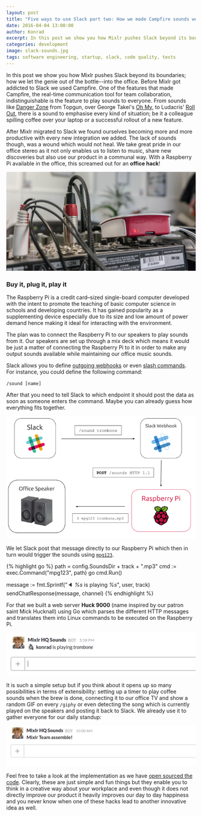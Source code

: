 ```yaml
---
layout: post
title: "Five ways to use Slack part two: How we made Campfire sounds work in Slack"
date: 2016-04-04 13:00:00
author: Konrad
excerpt: In this post we show you how Mixlr pushes Slack beyond its boundaries; how we let the genie out of the bottle--into the office and made Campfire sounds and more, work in Slack.
categories: development
image: slack-sounds.jpg
tags: software engineering, startup, slack, code quality, tests
---
```


In this post we show you how Mixlr pushes Slack beyond its boundaries; how we let the genie out of the bottle--into the office. Before Mixlr got addicted to Slack we used Campfire. One of the features that made Campfire, the real-time communication tool for team collaboration, indistinguishable is the feature to play sounds to everyone. From sounds like [Danger Zone](https://emoji-cheat-sheet.campfirenow.com/sounds/dangerzone.mp3) from Topgun, over George Takei's [Oh My](https://emoji-cheat-sheet.campfirenow.com/sounds/ohmy.mp3), to Ludacris' [Roll Out](https://emoji-cheat-sheet.campfirenow.com/sounds/rollout.mp3), there is a sound to emphasise every kind of situation; be it a colleague spilling coffee over your laptop or a successful rollout of a new feature.

After Mixlr migrated to Slack we found ourselves becoming more and more productive with every new integration we added. The lack of sounds though, was a wound which would not heal. We take great pride in our office stereo as it not only enables us to listen to music, share new discoveries but also use our product in a communal way. With a Raspberry Pi available in the office, this screamed out for an **office hack**!

![Mixlr's Raspberry Pi connceted to our mix deck](/images/slack-sounds.jpg)

### Buy it, plug it, play it

The Raspberry Pi is a credit card–sized single-board computer developed with the intent to promote the teaching of basic computer science in schools and developing countries. It has gained popularity as a supplementing device especially due to its size and low amount of power demand hence making it ideal for interacting with the environment.

The plan was to connect the Raspberry Pi to our speakers to play sounds from it. Our speakers are set up through a mix deck which means it would be just a matter of connecting the Raspberry Pi to it in order to make any output sounds available while maintaining our office music sounds.

Slack allows you to define [outgoing webhooks](https://api.slack.com/outgoing-webhooks) or even [slash commands](https://api.slack.com/slash-commands). For instance, you could define the following command:

```
/sound [name]
```

After that you need to tell Slack to which endpoint it should post the data as soon as someone enters the command. Maybe you can already guess how everything fits together.

![A Slack command triggers the Slack webhook to post to our Raspberry Pi which then in turn plays a sound on our office speakers](/images/slack-sounds-diagram.png)

We let Slack post that message directly to our Raspberry Pi which then in turn would trigger the sounds using [`mpg123`](http://www.mpg123.com/).


{% highlight go %}
path = config.SoundsDir + track + ".mp3"
cmd := exec.Command("mpg123", path)
go cmd.Run()

message := fmt.Sprintf(":speaker: *%s* is playing _%s_", user, track)
sendChatResponse(message, channel)
{% endhighlight %}

For that we built a web server **Huck 9000** (name inspired by our patron saint Mick Hucknall) using Go which parses the different HTTP messages and translates them into Linux commands to be executed on the Raspberry Pi.

![Mixlr HQ Sounds reporting back to Slack which sound is played](/images/slack-sounds-trombone.png)

It is such a simple setup but if you think about it opens up so many possibilities in terms of extensibility: setting up a timer to play coffee sounds when the brew is done, connecting it to our office TV and show a random GIF on every `/giphy` or even detecting the song which is currently played on the speakers and posting it back to Slack. We already use it to gather everyone for our daily standup:

![Mixlr HQ Sounds summoning everyone for daily standup](/images/slack-sounds-standup.png)

Feel free to take a look at the implementation as we have [open sourced the code](https://github.com/mixlr/huck-9000). Clearly, these are just simple and fun things but they enable you to think in a creative way about your workplace and even though it does not directly improve our product it heavily improves our day to day happiness and you never know when one of these hacks lead to another innovative idea as well.
